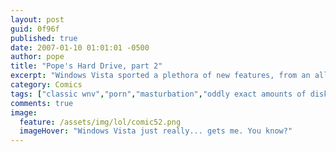 ```yaml
---
layout: post
guid: 0f96f
published: true
date: 2007-01-10 01:01:01 -0500
author: pope
title: "Pope's Hard Drive, part 2"
excerpt: "Windows Vista sported a plethora of new features, from an all-new interface design, to a complete and utter lack of functionality and usability, and even new desktop widgets! Today we take a look at one of the most overlooked new features, as it functions on Pope\'s laptop."
category: Comics
tags: ["classic wnv","porn","masturbation","oddly exact amounts of disk usage","computers"]
comments: true 
image:
  feature: /assets/img/lol/comic52.png
  imageHover: "Windows Vista just really... gets me. You know?"
---
```


